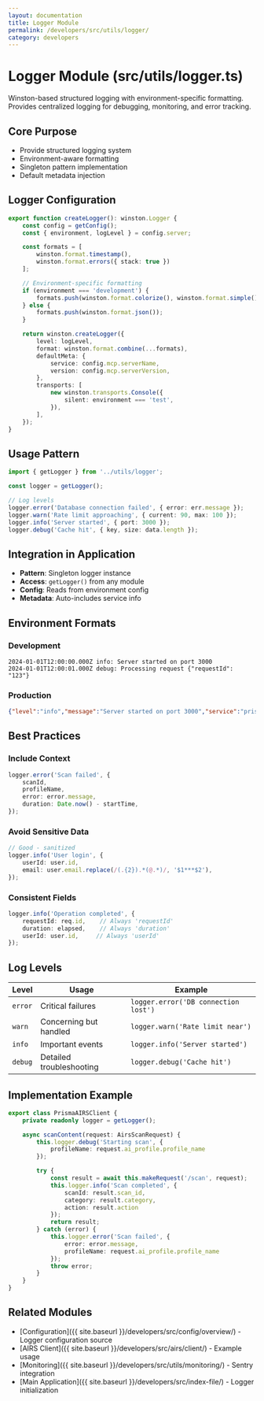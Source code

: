```yaml
---
layout: documentation
title: Logger Module
permalink: /developers/src/utils/logger/
category: developers
---
```


# Logger Module (src/utils/logger.ts)

Winston-based structured logging with environment-specific formatting. Provides centralized logging for debugging, monitoring, and error tracking.

## Core Purpose

- Provide structured logging system
- Environment-aware formatting
- Singleton pattern implementation
- Default metadata injection

## Logger Configuration

```typescript
export function createLogger(): winston.Logger {
    const config = getConfig();
    const { environment, logLevel } = config.server;

    const formats = [
        winston.format.timestamp(),
        winston.format.errors({ stack: true })
    ];

    // Environment-specific formatting
    if (environment === 'development') {
        formats.push(winston.format.colorize(), winston.format.simple());
    } else {
        formats.push(winston.format.json());
    }

    return winston.createLogger({
        level: logLevel,
        format: winston.format.combine(...formats),
        defaultMeta: {
            service: config.mcp.serverName,
            version: config.mcp.serverVersion,
        },
        transports: [
            new winston.transports.Console({
                silent: environment === 'test',
            }),
        ],
    });
}
```

## Usage Pattern

```typescript
import { getLogger } from '../utils/logger';

const logger = getLogger();

// Log levels
logger.error('Database connection failed', { error: err.message });
logger.warn('Rate limit approaching', { current: 90, max: 100 });
logger.info('Server started', { port: 3000 });
logger.debug('Cache hit', { key, size: data.length });
```

## Integration in Application

- **Pattern**: Singleton logger instance
- **Access**: `getLogger()` from any module
- **Config**: Reads from environment config
- **Metadata**: Auto-includes service info

## Environment Formats

### Development
```
2024-01-01T12:00:00.000Z info: Server started on port 3000
2024-01-01T12:00:01.000Z debug: Processing request {"requestId": "123"}
```

### Production
```json
{"level":"info","message":"Server started on port 3000","service":"prisma-airs-mcp","version":"1.0.0","timestamp":"2024-01-01T12:00:00.000Z"}
```

## Best Practices

### Include Context
```typescript
logger.error('Scan failed', {
    scanId,
    profileName,
    error: error.message,
    duration: Date.now() - startTime,
});
```

### Avoid Sensitive Data
```typescript
// Good - sanitized
logger.info('User login', {
    userId: user.id,
    email: user.email.replace(/(.{2}).*(@.*)/, '$1***$2'),
});
```

### Consistent Fields
```typescript
logger.info('Operation completed', {
    requestId: req.id,    // Always 'requestId'
    duration: elapsed,    // Always 'duration'
    userId: user.id,     // Always 'userId'
});
```

## Log Levels

| Level   | Usage                          | Example                                |
|---------|--------------------------------|----------------------------------------|
| `error` | Critical failures              | `logger.error('DB connection lost')`   |
| `warn`  | Concerning but handled         | `logger.warn('Rate limit near')`       |
| `info`  | Important events               | `logger.info('Server started')`        |
| `debug` | Detailed troubleshooting       | `logger.debug('Cache hit')`            |

## Implementation Example

```typescript
export class PrismaAIRSClient {
    private readonly logger = getLogger();

    async scanContent(request: AirsScanRequest) {
        this.logger.debug('Starting scan', { 
            profileName: request.ai_profile.profile_name 
        });

        try {
            const result = await this.makeRequest('/scan', request);
            this.logger.info('Scan completed', {
                scanId: result.scan_id,
                category: result.category,
                action: result.action
            });
            return result;
        } catch (error) {
            this.logger.error('Scan failed', {
                error: error.message,
                profileName: request.ai_profile.profile_name
            });
            throw error;
        }
    }
}
```

## Related Modules

- [Configuration]({{ site.baseurl }}/developers/src/config/overview/) - Logger configuration source
- [AIRS Client]({{ site.baseurl }}/developers/src/airs/client/) - Example usage
- [Monitoring]({{ site.baseurl }}/developers/src/utils/monitoring/) - Sentry integration
- [Main Application]({{ site.baseurl }}/developers/src/index-file/) - Logger initialization
